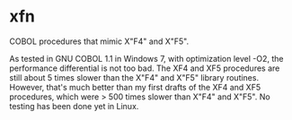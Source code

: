 xfn
===

COBOL procedures that mimic X"F4" and X"F5".

As tested in GNU COBOL 1.1 in Windows 7, with optimization level -O2,
the performance differential is not too bad. The XF4 and XF5 procedures
are still about 5 times slower than the X"F4" and X"F5" library
routines. However, that's much better than my first drafts of the XF4
and XF5 procedures, which were > 500 times slower than X"F4" and X"F5".
No testing has been done yet in Linux.
